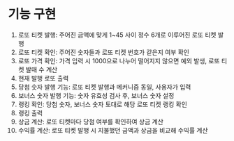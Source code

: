# 기능 구현

1. 로또 티켓 발행: 주어진 금액에 맞게 1~45 사이 정수 6개로 이루어진 로또 티켓 발행
2. 로또 티켓 확인: 주어진 숫자들과 로또 티켓 번호가 같은지 여부 확인
3. 로또 가격 확인: 가격 입력 시 1000으로 나누어 떨어지지 않으면 예외 발생, 로또 티켓 발매 수 계산
4. 현재 발행 로또 출력
5. 당첨 숫자 발행 기능: 로또 티켓 발행과 메커니즘 동일, 사용자가 입력
6. 보너스 숫자 발행 기능: 숫자 유효성 검사 후, 보너스 숫자 설정
7. 랭킹 확인: 당첨 숫자, 보너스 숫자 토대로 해당 로또 티켓 랭킹 확인
8. 랭킹 출력
9. 상금 계산: 로또 티켓마다 당첨 여부를 확인하여 상금 계산
10. 수익률 계산: 로또 티켓 발행 시 지불했던 금액과 상금을 비교해 수익률 계산